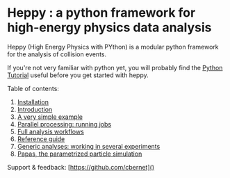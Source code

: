 Heppy : a python framework for high-energy physics data analysis
================================================================

Heppy (High Energy Physics with PYthon) is a modular python framework for the analysis of collision events. 

If you're not very familiar with python yet, you will probably find the [Python Tutorial](https://docs.python.org/2.7/tutorial/) useful before you get started with heppy.  

Table of contents: 

1. [Installation](doc/INSTALL.md)
1. [Introduction](doc/introduction.md)
1. [A very simple example](doc/example_simple.md)
1. [Parallel processing: running jobs](doc/parallel.md)
1. [Full analysis workflows](doc/example_analysis.md)
1. [Reference guide](http://fcc-support-heppy.web.cern.ch/fcc-support-heppy/)
1. [Generic analyses: working in several experiments](doc/particles.md)
1. [Papas, the parametrized particle simulation](doc/papas.md)

Support & feedback: [https://github.com/cbernet]()

